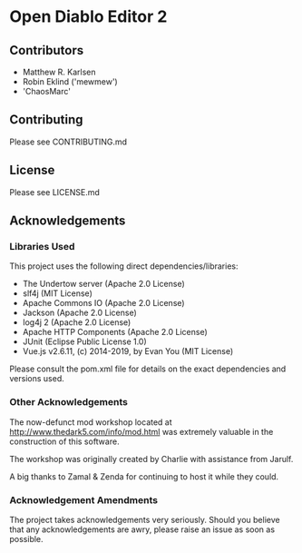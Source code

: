 # Open Diablo Editor 2 #

## Contributors ##

- Matthew R. Karlsen
- Robin Eklind ('mewmew')
- 'ChaosMarc'

## Contributing ##

Please see CONTRIBUTING.md

## License ##

Please see LICENSE.md

## Acknowledgements ##

### Libraries Used ###

This project uses the following direct dependencies/libraries:

* The Undertow server (Apache 2.0 License)
* slf4j (MIT License)
* Apache Commons IO (Apache 2.0 License)
* Jackson (Apache 2.0 License)
* log4j 2 (Apache 2.0 License)
* Apache HTTP Components (Apache 2.0 License)
* JUnit (Eclipse Public License 1.0)
* Vue.js v2.6.11, (c) 2014-2019, by Evan You (MIT License)

Please consult the pom.xml file for details on the exact dependencies and versions used.

### Other Acknowledgements ###

The now-defunct mod workshop located at http://www.thedark5.com/info/mod.html was extremely valuable in the
construction of this software.

The workshop was originally created by Charlie with assistance from Jarulf.

A big thanks to Zamal & Zenda for continuing to host it while they could.

### Acknowledgement Amendments ###

The project takes acknowledgements very seriously. Should you believe that any acknowledgements
are awry, please raise an issue as soon as possible.